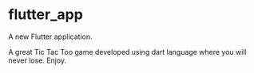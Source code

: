 # flutter_app

A new Flutter application.

A great Tic Tac Too game developed using dart language where you will never lose. Enjoy.